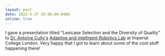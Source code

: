 ```yaml
---
layout: post
date: 2022-5-27 20:00:00-0400
inline: true
---
```


I gave a presentation titled "Lexicase Selection and the Diversity of Quality" to [Dr. Antoine Cully's](https://www.imperial.ac.uk/people/a.cully) [Adaptive and Intelligent Robotics Lab](https://www.imperial.ac.uk/adaptive-intelligent-robotics/) at Imperial College London. Very happy that I got to learn about some of the cool stuff happening there!